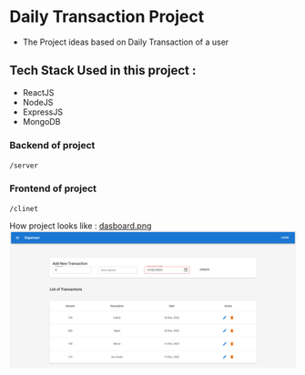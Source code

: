 # Daily Transaction Project

 - The Project ideas based on Daily Transaction of a user

 ## Tech Stack Used in this project : 

 - ReactJS
 - NodeJS
 - ExpressJS
 - MongoDB

 ### Backend of project 
 `` /server ``

  ### Frontend of project 
 `` /clinet ``

 How project looks like : 
 [dasboard.png](/images/dasboard.png)
 <img src= "/images/dasboard.png">